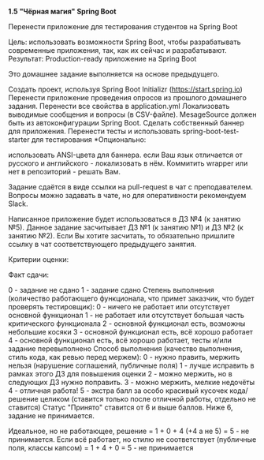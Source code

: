 **1.5 "Чёрная магия" Spring Boot**

Перенести приложение для тестирования студентов на Spring Boot

Цель: использовать возможности Spring Boot, чтобы разрабатывать современные приложения, так, как их сейчас и разрабатывают. Результат: Production-ready приложение на Spring Boot

Это домашнее задание выполняется на основе предыдущего.

Создать проект, используя Spring Boot Initializr (https://start.spring.io)
Перенести приложение проведения опросов из прошлого домашнего задания.
Перенести все свойства в application.yml
Локализовать выводимые сообщения и вопросы (в CSV-файле). MesageSource должен быть из автоконфигурации Spring Boot.
Сделать собственный баннер для приложения.
Перенести тесты и использовать spring-boot-test-starter для тестирования
*Опционально:

использовать ANSI-цвета для баннера.
если Ваш язык отличается от русского и английского - локализовать в нём.
Коммитить wrapper или нет в репозиторий - решать Вам.

Задание сдаётся в виде ссылки на pull-request в чат с преподавателем. Вопросы можно задавать в чате, но для оперативности рекомендуем Slack.

Написанное приложение будет использоваться в ДЗ №4 (к занятию №5). Данное задание засчитывает ДЗ №1 (к занятию №1) и ДЗ №2 (к занятию №2). Если Вы хотите засчитать, то обязательно пришлите ссылку в чат соответствующего предыдущего занятия.

Критерии оценки:

Факт сдачи:

0 - задание не сдано
1 - задание сдано Степень выполнения (количество работающего функционала, что примет заказчик, что будет проверять тестировщик):
0 - ничего не работает или отсутствует основной функционал
1 - не работает или отсутствует большая часть критического функционала
2 - основной функционал есть, возможны небольшие косяки
3 - основной функционал есть, всё хорошо работает
4 - основной функционал есть, всё хорошо работает, тесты и/или задание перевыполнено Способ выполнения (качество выполнения, стиль кода, как ревью перед мержем):
0 - нужно править, мержить нельзя (нарушение соглашений, публичные поля)
1 - лучше исправить в рамках этого ДЗ для повышения оценки
2 - можно мержить, но в следующих ДЗ нужно поправить.
3 - можно мержить, мелкие недочёты
4 - отличная работа!
5 - экстра балл за особо красивый кусочек кода/решение целиком (ставится только после отличной работы, отдельно не ставится)
Статус "Принято" ставится от 6 и выше баллов. Ниже 6, задание не принимается.

Идеальное, но не работающее, решение = 1 + 0 + 4 (+4 а не 5) = 5 - не принимается. Если всё работает, но стилю не соответствует (публичные поля, классы капсом) = 1 + 4 + 0 = 5 - не принимается